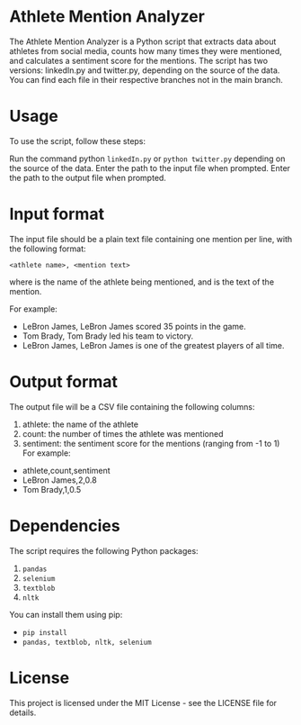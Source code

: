 # Athlete Mention Analyzer
The Athlete Mention Analyzer is a Python script that extracts data about athletes from social media, counts how many times they were mentioned, and calculates a sentiment score for the mentions. The script has two versions: linkedIn.py and twitter.py, depending on the source of the data. You can find each file in their respective branches not in the main branch.

# Usage
To use the script, follow these steps:

Run the command python `linkedIn.py` or `python twitter.py` depending on the source of the data.
Enter the path to the input file when prompted.
Enter the path to the output file when prompted.

# Input format
The input file should be a plain text file containing one mention per line, with the following format:

`<athlete name>, <mention text>`

where <athlete name> is the name of the athlete being mentioned, and <mention text> is the text of the mention.

For example:

* LeBron James, LeBron James scored 35 points in the game.
* Tom Brady, Tom Brady led his team to victory.
* LeBron James, LeBron James is one of the greatest players of all time.

# Output format
The output file will be a CSV file containing the following columns:

1. athlete: the name of the athlete
2. count: the number of times the athlete was mentioned
3. sentiment: the sentiment score for the mentions (ranging from -1 to 1)
For example:
  
* athlete,count,sentiment
* LeBron James,2,0.8
* Tom Brady,1,0.5

# Dependencies
The script requires the following Python packages:

1. `pandas`
2. `selenium`
3. `textblob`
4. `nltk`

  
You can install them using pip:
* `pip install`
* `pandas, textblob, nltk, selenium`


# License
This project is licensed under the MIT License - see the LICENSE file for details.
